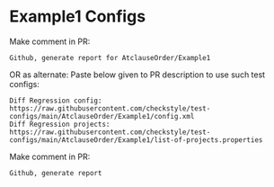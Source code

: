 # Example1 Configs
Make comment in PR:
```
Github, generate report for AtclauseOrder/Example1
```
OR as alternate:
Paste below given to PR description to use such test configs:
```
Diff Regression config: https://raw.githubusercontent.com/checkstyle/test-configs/main/AtclauseOrder/Example1/config.xml
Diff Regression projects: https://raw.githubusercontent.com/checkstyle/test-configs/main/AtclauseOrder/Example1/list-of-projects.properties
```
Make comment in PR:
```
Github, generate report
```
